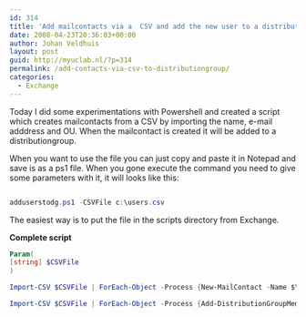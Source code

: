 ```yaml
---
id: 314
title: 'Add mailcontacts via a  CSV and add the new user to a distributiongroup'
date: 2008-04-23T20:36:03+00:00
author: Johan Veldhuis
layout: post
guid: http://myuclab.nl/?p=314
permalink: /add-contacts-via-csv-to-distributiongroup/
categories:
  - Exchange
---
```

Today I did some experimentations with Powershell and created a script which creates mailcontacts from a CSV by importing the name, e-mail adddress and OU. When the mailcontact is created it will be added to a distributiongroup.

When you want to use the file you can just copy and paste it in Notepad and save is as a ps1 file. When you gone execute the command you need to give some parameters with it, it will looks like this:

```PowerShell

adduserstodg.ps1 -CSVFile c:\users.csv
```
The easiest way is to put the file in the scripts directory from Exchange.

**Complete script**

```PowerShell
Param(
[string] $CSVFile
)

Import-CSV $CSVFile | ForEach-Object -Process {New-MailContact -Name $\_.name -ExternalEmailAddress $\_.email -OrganizationalUnit $_.ou}

Import-CSV $CSVFile | ForEach-Object -Process {Add-DistributionGroupMember -Identity DistibutionGroupName -Member $_.name}
```
